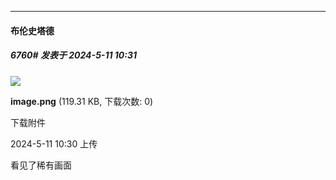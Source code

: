﻿
*****

####  布伦史塔德  
##### 6760#       发表于 2024-5-11 10:31

<img src="https://img.saraba1st.com/forum/202405/11/103055f6ic0u8ey109cdq0.png" referrerpolicy="no-referrer">

<strong>image.png</strong> (119.31 KB, 下载次数: 0)

下载附件

2024-5-11 10:30 上传

看见了稀有画面

